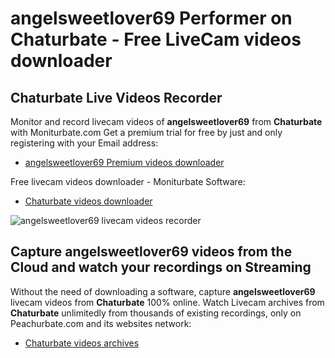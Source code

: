 # angelsweetlover69 Performer on Chaturbate - Free LiveCam videos downloader

## Chaturbate Live Videos Recorder

Monitor and record livecam videos of **angelsweetlover69** from **Chaturbate** with Moniturbate.com
Get a premium trial for free by just and only registering with your Email address:
* [angelsweetlover69 Premium videos downloader](https://moniturbate.com/request-demo-licence-key.html)

Free livecam videos downloader - Moniturbate Software:
* [Chaturbate videos downloader](https://moniturbate.com/moniturbate-download-software.html)

![angelsweetlover69 livecam videos recorder](https://peachurnet.com/templates/moniturbate-software.png)


## Capture angelsweetlover69 videos from the Cloud and watch your recordings on Streaming

Without the need of downloading a software, capture **angelsweetlover69** livecam videos from **Chaturbate** 100% online.
Watch Livecam archives from **Chaturbate** unlimitedly from thousands of existing recordings, only on Peachurbate.com and its websites network:
* [Chaturbate videos archives](https://peachurnet.com/)